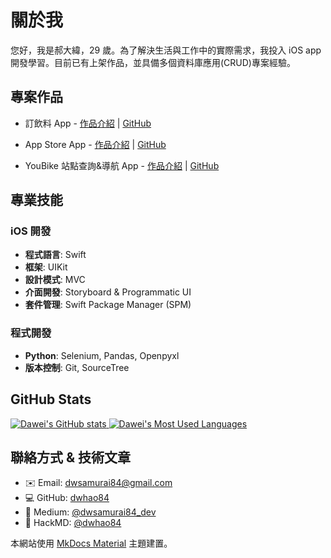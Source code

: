 # 關於我

您好，我是郝大緯，29 歲。為了解決生活與工作中的實際需求，我投入 iOS app 開發學習。目前已有上架作品，並具備多個資料庫應用(CRUD)專案經驗。

## 專案作品

- 訂飲料 App - [作品介紹](https://medium.com/彼得潘的-swift-ios-app-開發教室/hw-50-drink-order-app-1-get-6d4f7566c6f5) | [GitHub](https://github.com/dwhao84/DrinkOrderApp)

- App Store App - [作品介紹](https://medium.com/彼得潘的-swift-ios-app-開發教室/hw-48-app-store-425538e1f98b) | [GitHub](https://github.com/dwhao84/HW48-App-store)

- YouBike 站點查詢&導航 App - [作品介紹](https://medium.com/彼得潘的-swift-ios-app-開發教室/hw-47-串接you-bike-api-資料存到core-data-70fa9782e915) | [GitHub](https://github.com/dwhao84/HW-44-JSON-Decoder)

## 專業技能

### iOS 開發

- **程式語言**: Swift
- **框架**: UIKit
- **設計模式**: MVC
- **介面開發**: Storyboard & Programmatic UI
- **套件管理**: Swift Package Manager (SPM)

### 程式開發

- **Python**: Selenium, Pandas, Openpyxl
- **版本控制**: Git, SourceTree

## GitHub Stats

<div align="left">
 <a href="https://github.com/dwhao84">
   <img src="https://github-readme-stats.vercel.app/api?username=dwhao84&show_icons=true&theme=radical" alt="Dawei's GitHub stats" />
   <img src="https://github-readme-stats.vercel.app/api/top-langs/?username=dwhao84&layout=donut&theme=radical" alt="Dawei's Most Used Languages" />
 </a>
</div>

## 聯絡方式 & 技術文章

- ✉️ Email: [dwsamurai84@gmail.com](mailto:dwsamurai84@gmail.com)
- 💻 GitHub: [dwhao84](https://github.com/dwhao84)
- 📝 Medium: [@dwsamurai84_dev](https://medium.com/@dwsamurai84_dev)
- 📝 HackMD: [@dwhao84](https://hackmd.io/@dwhao84)

本網站使用 [MkDocs Material](https://squidfunk.github.io/mkdocs-material/) 主題建置。
